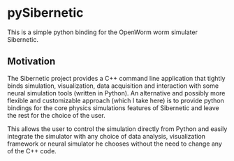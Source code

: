 # pySibernetic

This is a simple python binding for the OpenWorm worm simulater Sibernetic.

## Motivation

The Sibernetic project provides a C++ command line application that tightly binds
simulation, visualization, data acquisition and interaction with some neural simulation tools
(written in Python).
An alternative and possibly more flexible and customizable approach (which I take here)
is to provide python bindings for the core physics simulations features of Sibernetic and leave the rest for the choice of the user.

This allows the user to control the simulation directly from Python and easily integrate the simulator with any choice of data analysis, visualization framework or neural simulator he chooses without the need to change any of the C++ code.
